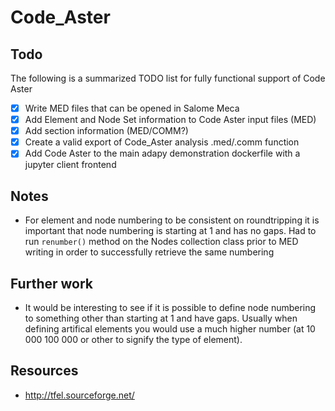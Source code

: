 # Code_Aster

## Todo
The following is a summarized TODO list for fully functional support of Code Aster

- [x] Write MED files that can be opened in Salome Meca
- [x] Add Element and Node Set information to Code Aster input files (MED)
- [x] Add section information (MED/COMM?)
- [x] Create a valid export of Code_Aster analysis .med/.comm function
- [x] Add Code Aster to the main adapy demonstration dockerfile with a jupyter client frontend

## Notes

* For element and node numbering to be consistent on roundtripping it is important that
node numbering is starting at 1 and has no gaps. Had to run `renumber()` method on the
  Nodes collection class prior to MED writing in order to successfully retrieve the same 
  numbering
  
## Further work

* It would be interesting to see if it is possible to define node numbering to something
other than starting at 1 and have gaps. Usually when defining artifical elements you would
  use a much higher number (at 10 000 100 000 or other to signify the type of element).
  
## Resources

* http://tfel.sourceforge.net/